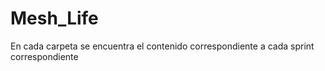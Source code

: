 # Mesh_Life
En cada carpeta se encuentra el contenido correspondiente a cada sprint correspondiente
